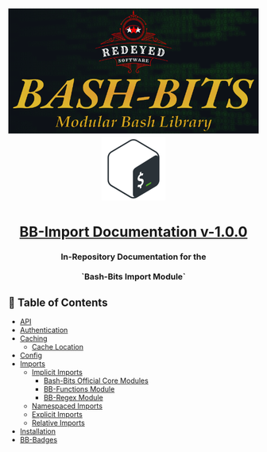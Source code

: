 <h1 align="center">

<img src="https://raw.githubusercontent.com/bash-bits/.github/master/.github/media/BashBits-Social-800x400-X.png" alt="Bash Bits Modular Bash Library" />
<br />
<img src="https://raw.githubusercontent.com/bash-bits/.github/master/.github/media/bash_logo-128x128.png" alt="Bourne Again Shell" />

</h1>

<h1 align="center"><a href="https://github.com/bash-bits/bb-import/wiki">BB-Import Documentation v-1.0.0</a></h1>

<h3 align="center">In-Repository Documentation for the<br /><br />`Bash-Bits Import Module`</h3>

<h2><a name="toc">📖 Table of Contents</a></h2>

- [API](api.md)
- [Authentication](authentication.md)
- [Caching](caching.md)
  - [Cache Location](caching.md#-cache-location)
- [Config](config.md)
- [Imports](implicit.md)
  - [Implicit Imports](implicit.md)
    - [Bash-Bits Official Core Modules](implicit.md#bash-bits-official-core-modules)
    - [BB-Functions Module](implicit.md#bb-functions-module)
    - [BB-Regex Module](implicit.md#bb-regex-module)
  - [Namespaced Imports](namespaced.md)
  - [Explicit Imports](explicit.md)
  - [Relative Imports](relative.md)
- [Installation](install.md)
- [BB-Badges](badges.md)
